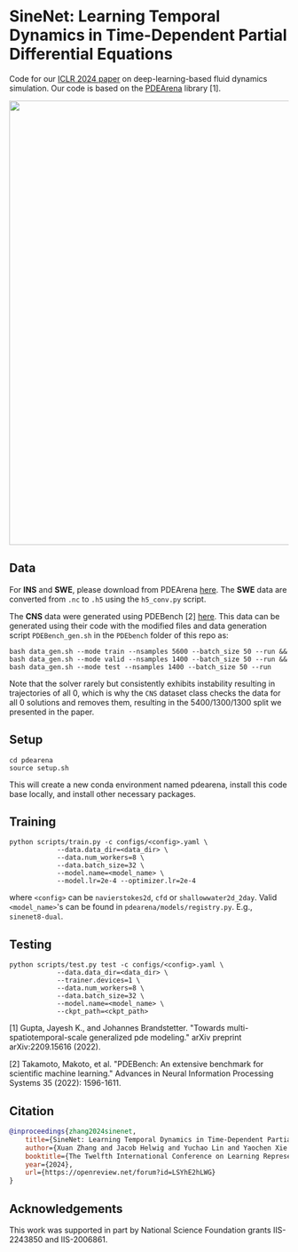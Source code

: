 # SineNet: Learning Temporal Dynamics in Time-Dependent Partial Differential Equations

Code for our [ICLR 2024 paper](https://openreview.net/pdf?id=LSYhE2hLWG) on deep-learning-based fluid dynamics simulation. Our code is based on the [PDEArena](https://github.com/microsoft/pdearena) library [1].

<p align="center">
<img src="https://github.com/divelab/AIRS/blob/main/OpenPDE/SineNet/assets/SineNet_arch.jpg" width="800" class="center" alt=""/>
    <br/>
</p>

## Data

For **INS** and **SWE**, please download from PDEArena [here](https://microsoft.github.io/pdearena/datadownload/). The **SWE** data are converted from `.nc` to `.h5` using the `h5_conv.py` script.

The **CNS** data were generated using PDEBench [2] [here](https://github.com/pdebench/PDEBench/tree/main/pdebench/data_download). This data can be generated using their code with the modified files and data generation script `PDEBench_gen.sh` in the `PDEbench` folder of this repo as:

```shell
bash data_gen.sh --mode train --nsamples 5600 --batch_size 50 --run && bash data_gen.sh --mode valid --nsamples 1400 --batch_size 50 --run && bash data_gen.sh --mode test --nsamples 1400 --batch_size 50 --run
```
Note that the solver rarely but consistently exhibits instability resulting in trajectories of all 0, which is why the `CNS` dataset class checks the data for all 0 solutions and removes them, resulting in the 5400/1300/1300 split we presented in the paper.

## Setup
```shell
cd pdearena
source setup.sh
```
This will create a new conda environment named pdearena, install this code base locally, and install other necessary packages.

## Training

```shell
python scripts/train.py -c configs/<config>.yaml \
            --data.data_dir=<data_dir> \
            --data.num_workers=8 \
            --data.batch_size=32 \
            --model.name=<model_name> \
            --model.lr=2e-4 --optimizer.lr=2e-4
```
where `<config>` can be `navierstokes2d`, `cfd` or `shallowwater2d_2day`.
Valid `<model_name>`'s can be found in `pdearena/models/registry.py`. E.g., `sinenet8-dual`.


## Testing
```shell
python scripts/test.py test -c configs/<config>.yaml \
            --data.data_dir=<data_dir> \
            --trainer.devices=1 \
            --data.num_workers=8 \
            --data.batch_size=32 \
            --model.name=<model_name> \
            --ckpt_path=<ckpt_path>
```


[1] Gupta, Jayesh K., and Johannes Brandstetter. "Towards multi-spatiotemporal-scale generalized pde modeling." arXiv preprint arXiv:2209.15616 (2022).

[2] Takamoto, Makoto, et al. "PDEBench: An extensive benchmark for scientific machine learning." Advances in Neural Information Processing Systems 35 (2022): 1596-1611.

## Citation

```bibtex
@inproceedings{zhang2024sinenet,
    title={SineNet: Learning Temporal Dynamics in Time-Dependent Partial Differential Equations},
    author={Xuan Zhang and Jacob Helwig and Yuchao Lin and Yaochen Xie and Cong Fu and Stephan Wojtowytsch and Shuiwang Ji},
    booktitle={The Twelfth International Conference on Learning Representations},
    year={2024},
    url={https://openreview.net/forum?id=LSYhE2hLWG}
}
```

## Acknowledgements

This work was supported in part by National Science Foundation grants IIS-2243850 and IIS-2006861.
